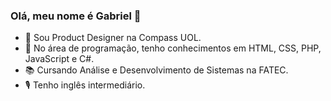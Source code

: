### Olá, meu nome é Gabriel 👋

- 🔭 Sou Product Designer na Compass UOL.
- 🌱 No área de programação, tenho conhecimentos em HTML, CSS, PHP, JavaScript e C#.
- 📚 Cursando Análise e Desenvolvimento de Sistemas na FATEC.
- 🎙  Tenho inglês intermediário.

